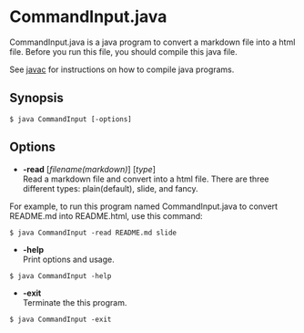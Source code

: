 # CommandInput.java
CommandInput.java is a java program to convert a markdown file into a html file.
Before you run this file, you should compile this java file.

See [javac](https://www.cis.upenn.edu/~bcpierce/courses/629/jdkdocs/tooldocs/win32/javac.html) for instructions on how to compile java programs.


## Synopsis
```
$ java CommandInput [-options]
```


## Options
* **-read**  [_filename(markdown)_]  [_type_]  
Read a markdown file and convert into a html file. There are three different types: plain(default), slide, and fancy.

For example, to run this program named CommandInput.java to convert README.md into README.html, use this command:
```
$ java CommandInput -read README.md slide
```

* **-help**  
Print options and usage.
```
$ java CommandInput -help
```

* **-exit**  
Terminate the this program.
```
$ java CommandInput -exit
```

